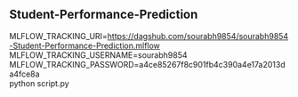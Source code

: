 ## Student-Performance-Prediction

MLFLOW_TRACKING_URI=https://dagshub.com/sourabh9854/sourabh9854-Student-Performance-Prediction.mlflow \
MLFLOW_TRACKING_USERNAME=sourabh9854 \
MLFLOW_TRACKING_PASSWORD=a4ce85267f8c901fb4c390a4e17a2013da4fce8a \
python script.py
